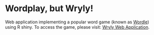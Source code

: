 # Wordplay, but Wryly! 
Web application implementing a popular word game (known as [Wordle](https://en.wikipedia.org/wiki/Wordle)) using R shiny. To access the game, please visit: [Wryly Web Application](https://syilmaz.shinyapps.io/wryly).
